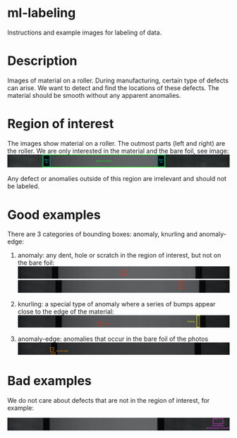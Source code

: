 # ml-labeling
Instructions and example images for labeling of data.


# Description

Images of material on a roller. During manufacturing, certain type of defects can arise. We want to detect and find the locations of these defects. The material should be smooth without any apparent anomalies.


# Region of interest

The images show material on a roller. The outmost parts (left and right) are the roller. We are only interested in the material and the bare foil, see image:
![Region of interest](./vision-anomaly-detection/examples/roi-unpressed.jpg)

Any defect or anomalies outside of this region are irrelevant and should not be labeled.

# Good examples

There are 3 categories of bounding boxes: anomaly, knurling and anomaly-edge:

1. anomaly: any dent, hole or scratch in the region of interest, but not on the bare foil:
![anomaly](./vision-anomaly-detection/examples/anomaly/2020-07-02T08-42-00.650174555Z.jpg)
![anomaly](./vision-anomaly-detection/examples/anomaly/2020-07-05T07-13-44.506911644Z.jpg)


2. knurling: a special type of anomaly where a series of bumps appear close to the edge of the material:
![knurling](./vision-anomaly-detection/examples/knurling/2020-07-06T12-37-15.649572202Z.jpg)


3. anomaly-edge: anomalies that occur in the bare foil of the photos
![anomaly-edge](./vision-anomaly-detection/examples/anomaly-bare-foil/2020-07-02T07-37-28.67626241Z.jpg)



# Bad examples

We do not care about defects that are not in the region of interest, for example:

![bad bbox](./vision-anomaly-detection/examples/bad-bbox/2020-07-01T10-57-45.046169911Z.jpg)


